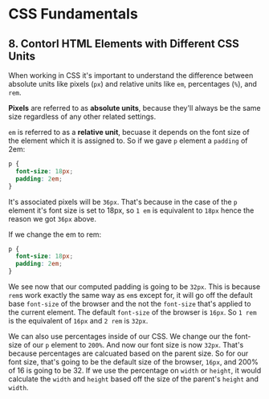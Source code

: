 # CSS Fundamentals

## 8. Contorl HTML Elements with Different CSS Units

When working in CSS it's important to understand the difference between absolute units like pixels (`px`) and relative units like `em`, percentages (`%`), and `rem`.

**Pixels** are referred to as **absolute units**, because they'll always be the same size regardless of any other related settings.

`em` is referred to as a **relative unit**, becuase it depends on the font size of the element which it is assigned to. So if we gave `p` element a `padding` of 2em:

```CSS
p {
  font-size: 18px;
  padding: 2em;
}
```

It's associated pixels will be `36px`. That's because in the case of the `p` element it's font size is set to 18px, so `1 em` is equivalent to `18px` hence the reason we got `36px` above.

If we change the em to rem:

```CSS
p {
  font-size: 18px;
  padding: 2em;
}
```

We see now that our computed padding is going to be `32px`. This is because `rem`s work exactly the same way as `em`s except for, it will go off the default base `font-size` of the browser and the not the `font-size` that's applied to the current element. The default `font-size` of the browser is `16px`. So `1 rem` is the equivalent of `16px` and `2 rem` is `32px`.

We can also use percentages inside of our CSS. We change our the font-size of our `p` element to `200%`. And now our font size is now `32px`. That's because percentages are calcuated based on the parent size. So for our font size, that's going to be the default size of the browser, `16px`, and 200% of 16 is going to be 32. If we use the percentage on `width` or `height`, it would calculate the `width` and `height` based off the size of the parent's `height` and `width`.
